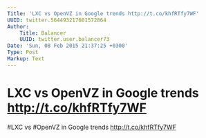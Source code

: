 ```yaml
---
Title: 'LXC vs OpenVZ in Google trends http://t.co/khfRTfy7WF'
UUID: twitter.564493217601572864
Author:
    Title: Balancer
    UUID: twitter.user.balancer73
Date: 'Sun, 08 Feb 2015 21:37:25 +0300'
Type: Post
Markup: Text
---
```


# LXC vs OpenVZ in Google trends http://t.co/khfRTfy7WF

#LXC vs #OpenVZ in Google trends http://t.co/khfRTfy7WF